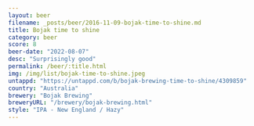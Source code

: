 ```yaml
---
layout: beer
filename: _posts/beer/2016-11-09-bojak-time-to-shine.md
title: Bojak time to shine
category: beer
score: 8
beer-date: "2022-08-07"
desc: "Surprisingly good"
permalink: /beer/:title.html
img: /img/list/bojak-time-to-shine.jpeg
untappd: "https://untappd.com/b/bojak-brewing-time-to-shine/4309859"
country: "Australia"
brewery: "Bojak Brewing"
breweryURL: "/brewery/bojak-brewing.html"
style: "IPA - New England / Hazy"
---
```

